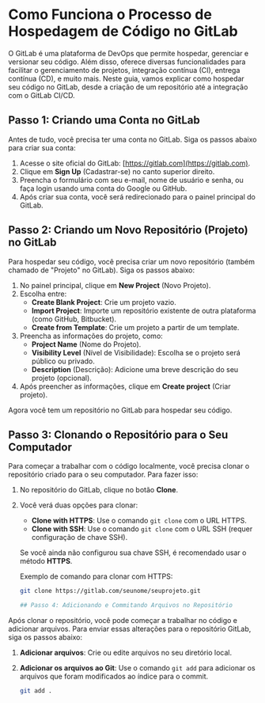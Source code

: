 # Como Funciona o Processo de Hospedagem de Código no GitLab

O GitLab é uma plataforma de DevOps que permite hospedar, gerenciar e versionar seu código. Além disso, oferece diversas funcionalidades para facilitar o gerenciamento de projetos, integração contínua (CI), entrega contínua (CD), e muito mais. Neste guia, vamos explicar como hospedar seu código no GitLab, desde a criação de um repositório até a integração com o GitLab CI/CD.

## Passo 1: Criando uma Conta no GitLab

Antes de tudo, você precisa ter uma conta no GitLab. Siga os passos abaixo para criar sua conta:

1. Acesse o site oficial do GitLab: [https://gitlab.com](https://gitlab.com).
2. Clique em **Sign Up** (Cadastrar-se) no canto superior direito.
3. Preencha o formulário com seu e-mail, nome de usuário e senha, ou faça login usando uma conta do Google ou GitHub.
4. Após criar sua conta, você será redirecionado para o painel principal do GitLab.

## Passo 2: Criando um Novo Repositório (Projeto) no GitLab

Para hospedar seu código, você precisa criar um novo repositório (também chamado de "Projeto" no GitLab). Siga os passos abaixo:

1. No painel principal, clique em **New Project** (Novo Projeto).
2. Escolha entre:
   - **Create Blank Project**: Crie um projeto vazio.
   - **Import Project**: Importe um repositório existente de outra plataforma (como GitHub, Bitbucket).
   - **Create from Template**: Crie um projeto a partir de um template.
3. Preencha as informações do projeto, como:
   - **Project Name** (Nome do Projeto).
   - **Visibility Level** (Nível de Visibilidade): Escolha se o projeto será público ou privado.
   - **Description** (Descrição): Adicione uma breve descrição do seu projeto (opcional).
4. Após preencher as informações, clique em **Create project** (Criar projeto).

Agora você tem um repositório no GitLab para hospedar seu código.

## Passo 3: Clonando o Repositório para o Seu Computador

Para começar a trabalhar com o código localmente, você precisa clonar o repositório criado para o seu computador. Para fazer isso:

1. No repositório do GitLab, clique no botão **Clone**.
2. Você verá duas opções para clonar:
   - **Clone with HTTPS**: Use o comando `git clone` com o URL HTTPS.
   - **Clone with SSH**: Use o comando `git clone` com o URL SSH (requer configuração de chave SSH).
   
   Se você ainda não configurou sua chave SSH, é recomendado usar o método **HTTPS**.
   
   Exemplo de comando para clonar com HTTPS:
   ```bash
   git clone https://gitlab.com/seunome/seuprojeto.git

   ## Passo 4: Adicionando e Commitando Arquivos no Repositório

Após clonar o repositório, você pode começar a trabalhar no código e adicionar arquivos. Para enviar essas alterações para o repositório GitLab, siga os passos abaixo:

1. **Adicionar arquivos**: Crie ou edite arquivos no seu diretório local.

2. **Adicionar os arquivos ao Git**:
   Use o comando `git add` para adicionar os arquivos que foram modificados ao índice para o commit.
   ```bash
   git add .

